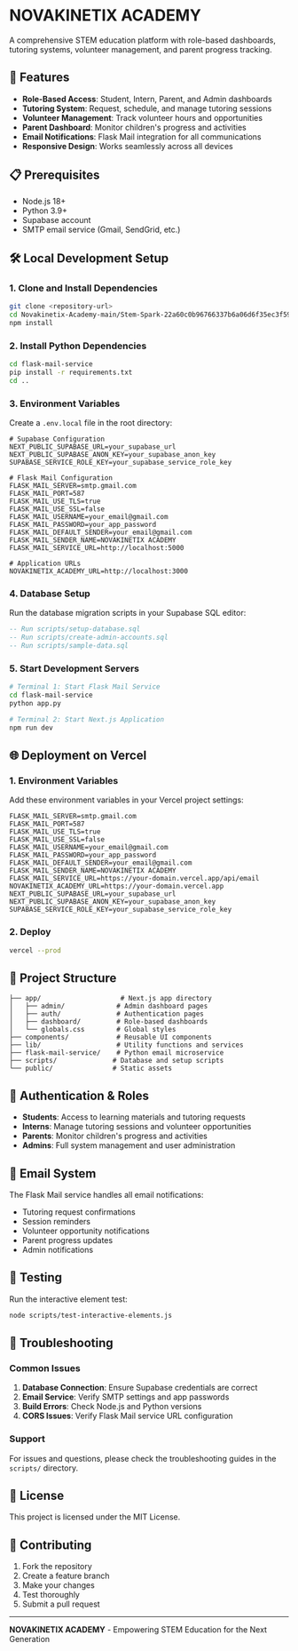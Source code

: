 # NOVAKINETIX ACADEMY

A comprehensive STEM education platform with role-based dashboards, tutoring systems, volunteer management, and parent progress tracking.

## 🚀 Features

- **Role-Based Access**: Student, Intern, Parent, and Admin dashboards
- **Tutoring System**: Request, schedule, and manage tutoring sessions
- **Volunteer Management**: Track volunteer hours and opportunities
- **Parent Dashboard**: Monitor children's progress and activities
- **Email Notifications**: Flask Mail integration for all communications
- **Responsive Design**: Works seamlessly across all devices

## 📋 Prerequisites

- Node.js 18+ 
- Python 3.9+
- Supabase account
- SMTP email service (Gmail, SendGrid, etc.)

## 🛠️ Local Development Setup

### 1. Clone and Install Dependencies

```bash
git clone <repository-url>
cd Novakinetix-Academy-main/Stem-Spark-22a60c0b96766337b6a06d6f35ec3f593ee2a9c4
npm install
```

### 2. Install Python Dependencies

```bash
cd flask-mail-service
pip install -r requirements.txt
cd ..
```

### 3. Environment Variables

Create a `.env.local` file in the root directory:

```env
# Supabase Configuration
NEXT_PUBLIC_SUPABASE_URL=your_supabase_url
NEXT_PUBLIC_SUPABASE_ANON_KEY=your_supabase_anon_key
SUPABASE_SERVICE_ROLE_KEY=your_supabase_service_role_key

# Flask Mail Configuration
FLASK_MAIL_SERVER=smtp.gmail.com
FLASK_MAIL_PORT=587
FLASK_MAIL_USE_TLS=true
FLASK_MAIL_USE_SSL=false
FLASK_MAIL_USERNAME=your_email@gmail.com
FLASK_MAIL_PASSWORD=your_app_password
FLASK_MAIL_DEFAULT_SENDER=your_email@gmail.com
FLASK_MAIL_SENDER_NAME=NOVAKINETIX ACADEMY
FLASK_MAIL_SERVICE_URL=http://localhost:5000

# Application URLs
NOVAKINETIX_ACADEMY_URL=http://localhost:3000
```

### 4. Database Setup

Run the database migration scripts in your Supabase SQL editor:

```sql
-- Run scripts/setup-database.sql
-- Run scripts/create-admin-accounts.sql
-- Run scripts/sample-data.sql
```

### 5. Start Development Servers

```bash
# Terminal 1: Start Flask Mail Service
cd flask-mail-service
python app.py

# Terminal 2: Start Next.js Application
npm run dev
```

## 🌐 Deployment on Vercel

### 1. Environment Variables

Add these environment variables in your Vercel project settings:

```env
FLASK_MAIL_SERVER=smtp.gmail.com
FLASK_MAIL_PORT=587
FLASK_MAIL_USE_TLS=true
FLASK_MAIL_USE_SSL=false
FLASK_MAIL_USERNAME=your_email@gmail.com
FLASK_MAIL_PASSWORD=your_app_password
FLASK_MAIL_DEFAULT_SENDER=your_email@gmail.com
FLASK_MAIL_SENDER_NAME=NOVAKINETIX ACADEMY
FLASK_MAIL_SERVICE_URL=https://your-domain.vercel.app/api/email
NOVAKINETIX_ACADEMY_URL=https://your-domain.vercel.app
NEXT_PUBLIC_SUPABASE_URL=your_supabase_url
NEXT_PUBLIC_SUPABASE_ANON_KEY=your_supabase_anon_key
SUPABASE_SERVICE_ROLE_KEY=your_supabase_service_role_key
```

### 2. Deploy

```bash
vercel --prod
```

## 📁 Project Structure

```
├── app/                    # Next.js app directory
│   ├── admin/             # Admin dashboard pages
│   ├── auth/              # Authentication pages
│   ├── dashboard/         # Role-based dashboards
│   └── globals.css        # Global styles
├── components/            # Reusable UI components
├── lib/                   # Utility functions and services
├── flask-mail-service/    # Python email microservice
├── scripts/              # Database and setup scripts
└── public/               # Static assets
```

## 🔐 Authentication & Roles

- **Students**: Access to learning materials and tutoring requests
- **Interns**: Manage tutoring sessions and volunteer opportunities
- **Parents**: Monitor children's progress and activities
- **Admins**: Full system management and user administration

## 📧 Email System

The Flask Mail service handles all email notifications:

- Tutoring request confirmations
- Session reminders
- Volunteer opportunity notifications
- Parent progress updates
- Admin notifications

## 🧪 Testing

Run the interactive element test:

```bash
node scripts/test-interactive-elements.js
```

## 🐛 Troubleshooting

### Common Issues

1. **Database Connection**: Ensure Supabase credentials are correct
2. **Email Service**: Verify SMTP settings and app passwords
3. **Build Errors**: Check Node.js and Python versions
4. **CORS Issues**: Verify Flask Mail service URL configuration

### Support

For issues and questions, please check the troubleshooting guides in the `scripts/` directory.

## 📄 License

This project is licensed under the MIT License.

## 🤝 Contributing

1. Fork the repository
2. Create a feature branch
3. Make your changes
4. Test thoroughly
5. Submit a pull request

---

**NOVAKINETIX ACADEMY** - Empowering STEM Education for the Next Generation 